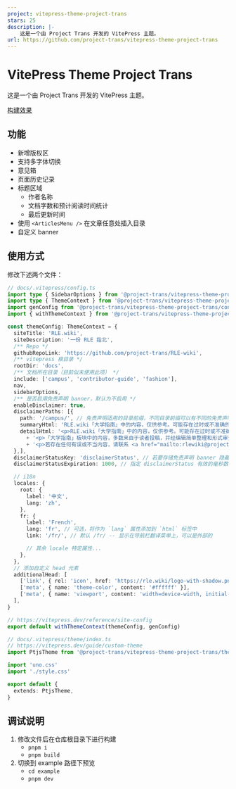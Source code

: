 ```yaml
---
project: vitepress-theme-project-trans
stars: 25
description: |-
    这是一个由 Project Trans 开发的 VitePress 主题。
url: https://github.com/project-trans/vitepress-theme-project-trans
---
```


# VitePress Theme Project Trans

这是一个由 Project Trans 开发的 VitePress 主题。

[构建效果](https://rle.wiki/)

## 功能

- 新增版权区
- 支持多字体切换
- 意见箱
- 页面历史记录
- 标题区域
  - 作者名称
  - 文档字数和预计阅读时间统计
  - 最后更新时间
- 使用 `<ArticlesMenu />` 在文章任意处插入目录
- 自定义 banner

## 使用方式

修改下述两个文件：

```typescript
// docs/.vitepress/config.ts
import type { SidebarOptions } from '@project-trans/vitepress-theme-project-trans/theme'
import type { ThemeContext } from '@project-trans/vitepress-theme-project-trans/utils'
import genConfig from '@project-trans/vitepress-theme-project-trans/config'
import { withThemeContext } from '@project-trans/vitepress-theme-project-trans/utils'

const themeConfig: ThemeContext = {
  siteTitle: 'RLE.wiki',
  siteDescription: '一份 RLE 指北',
  /** Repo */
  githubRepoLink: 'https://github.com/project-trans/RLE-wiki',
  /** vitepress 根目录 */
  rootDir: 'docs',
  /** 文档所在目录（目前似未使用此项） */
  include: ['campus', 'contributor-guide', 'fashion'],
  nav,
  sidebarOptions,
  /** 是否启用免责声明 banner，默认为不启用 */
  enableDisclaimer: true,
  disclaimerPaths: [{
    path: '/campus/', // 免责声明适用的目录前缀，不同目录前缀可以有不同的免责声明 banner
    summaryHtml: 'RLE.wiki「大学指南」中的内容，仅供参考。可能存在过时或不准确的信息，请谨慎甄别。', // 免责声明展开前显示的内容，html 格式
    detailHtml: '<p>RLE.wiki「大学指南」中的内容，仅供参考。可能存在过时或不准确的信息，请谨慎甄别。</p>' // 免责声明展开后显示的内容，html 格式
      + '<p>「大学指南」板块中的内容，多数来自于读者投稿，并经编辑简单整理和形式审查后登载，主要体现其投稿者主观观点。不代表 RLE.wiki 编辑团队及我们的任何相关维护人员立场。</p>'
      + '<p>若存在任何有误或不当内容，请联系 <a href="mailto:rlewiki@project-trans.org">rlewiki@project-trans.org</a>。</p>',
  },],
  disclaimerStatusKey: 'disclaimerStatus', // 若要存储免责声明 banner 隐藏状态，需要指定此字段，存储在localStorage中
  disclaimerStatusExpiration: 1000, // 指定 disclaimerStatus 有效的毫秒数，1000这个值显然太短了，你需要选个更大的数，默认持续生效7天

  // i18n
  locales: {
    root: {
      label: '中文',
      lang: 'zh',
    },
    fr: {
      label: 'French',
      lang: 'fr', // 可选，将作为 `lang` 属性添加到 `html` 标签中
      link: '/fr/', // 默认 /fr/ -- 显示在导航栏翻译菜单上，可以是外部的

      // 其余 locale 特定属性...
    },
  },
  // 添加自定义 head 元素
  additionalHead: [
    ['link', { rel: 'icon', href: 'https://rle.wiki/logo-with-shadow.png' }],
    ['meta', { name: 'theme-color', content: '#ffffff' }],
    ['meta', { name: 'viewport', content: 'width=device-width, initial-scale=1.0' }],
  ],
}

// https://vitepress.dev/reference/site-config
export default withThemeContext(themeConfig, genConfig)
```

```typescript
// docs/.vitepress/theme/index.ts
// https://vitepress.dev/guide/custom-theme
import PtjsTheme from '@project-trans/vitepress-theme-project-trans/theme'

import 'uno.css'
import './style.css'

export default {
  extends: PtjsTheme,
}
```

## 调试说明

1. 修改文件后在仓库根目录下进行构建
   - `pnpm i`
   - `pnpm build`
2. 切换到 example 路径下预览
   - `cd example`
   - `pnpm dev`

